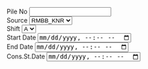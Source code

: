  <div class="row material-row mb-2">
                <div class="col-md-2">
                    <label class="form-label">Pile No</label>
                    <input class="form-control" type="text">
                </div>
                <div class="col-md-2">
                    <label class="form-label">Source</label>
                    <select class="form-select">
                        <option value="RMBB_KNR">RMBB_KNR</option>
                        <option value="RMBB">RMBB</option>
                        <option value="RMBBN">RMBBN</option>
                    </select>
                </div>
                <div class="col-md-2">
                    <label class="form-label">Shift</label>
                    <select class="form-select">
                        <option value="A">A</option>
                        <option value="B">B</option>
                        <option value="C">C</option>
                    </select>
                </div>
                <div class="col-md-2">
                    <label class="form-label fw-bold">Start Date</label>
                    <input type="datetime-local" class="form-control w-100" />
                </div>
                <div class="col-md-2">
                    <label class="form-label">End Date</label>
                    <input type="datetime-local" class="form-control w-100" />
                </div>
                <div class="col-md-2">
                    <label class="form-label">Cons.St.Date</label>
                    <input type="datetime-local" class="form-control w-100" />
                </div>
            </div>
